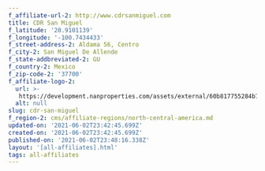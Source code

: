```yaml
---
f_affiliate-url-2: http://www.cdrsanmiguel.com
title: CDR San Miguel
f_latitude: '20.9101139'
f_longitude: '-100.7434433'
f_street-address-2: Aldama 56, Centro­
f_city-2: San Miguel De Allende­
f_state-addbreviated-2: GU­
f_country-2: Mexico
f_zip-code-2: '37700'
f_affiliate-logo-2:
  url: >-
   https://development.nanproperties.com/assets/external/60b817755284b730f36e33e2_6081e560dc7aca87b3a4a117_60785a4c067b794ebc34f2af_content_vertical-stack.jpeg
  alt: null
slug: cdr-san-miguel
f_region-2: cms/affiliate-regions/north-central-america.md
updated-on: '2021-06-02T23:42:45.699Z'
created-on: '2021-06-02T23:42:45.699Z'
published-on: '2021-06-02T23:48:16.338Z'
layout: '[all-affiliates].html'
tags: all-affiliates
---
```



